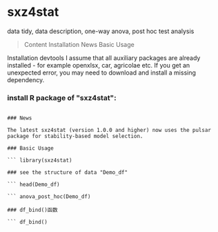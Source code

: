 # sxz4stat
data tidy, data description, one-way anova, post hoc test analysis

> Content
> Installation
> News
> Basic Usage

Installation
devtools I assume that all auxiliary packages are already installed - for example openxlsx, car, agricolae etc. If you get an unexpected error, you may need to download and install a missing dependency.

### install R package of "sxz4stat":

``` devtools::install_github("xzsun/sxz4stat")

### News

The latest sxz4stat (version 1.0.0 and higher) now uses the pulsar package for stability-based model selection.

### Basic Usage

``` library(sxz4stat)

### see the structure of data "Demo_df"

``` head(Demo_df)

``` anova_post_hoc(Demo_df)

### df_bind()函数

``` df_bind()


